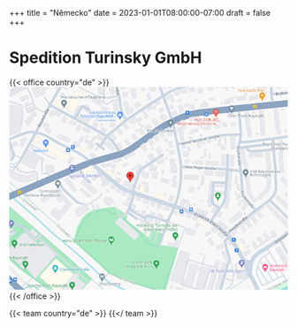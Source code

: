 +++
title = "Německo"
date = 2023-01-01T08:00:00-07:00
draft = false
+++


# Spedition Turinsky GmbH

{{< office country="de" >}}
![map](map.png)
{{< /office >}}

{{< team country="de" >}}
{{</ team >}}